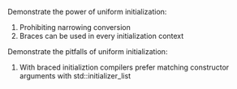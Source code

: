 Demonstrate the power of uniform initialization:
1. Prohibiting narrowing conversion
2. Braces can be used in every initialization context

Demonstrate the pitfalls of uniform initialization:
1. With braced initializtion compilers prefer matching constructor arguments with std::initializer_list